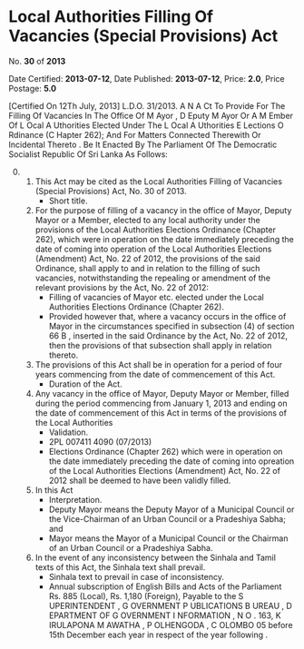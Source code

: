# Local Authorities Filling Of Vacancies (Special Provisions) Act

No. **30** of **2013**

Date Certified: **2013-07-12**, Date Published: **2013-07-12**, Price: **2.0**, Price Postage: **5.0**

[Certified On 12Th July, 2013]
L.D.O. 31/2013.
A N  A Ct   To   Provide   For   The   Filling   Of   Vacancies   In   The   Office   Of M Ayor , D Eputy  M Ayor   Or   A  M Ember   Of  L Ocal  A Uthorities
Elected   Under   The  L Ocal  A Uthorities  E Lections  O Rdinance (C Hapter  262);  And   For   Matters   Connected   Therewith   Or
Incidental   Thereto .
Be It Enacted By The Parliament Of The Democratic Socialist Republic Of Sri Lanka As Follows:

0. 
    1. This Act may be cited as the  Local Authorities Filling of Vacancies (Special Provisions)  Act, No. 30 of 2013.
        - Short title.
    2. For the purpose of filling of a vacancy in the office of Mayor, Deputy Mayor or a Member, elected to any local authority under the provisions of the Local Authorities Elections Ordinance (Chapter 262), which were in operation on the date immediately preceding the date of coming into operation of the Local Authorities Elections (Amendment) Act, No. 22 of 2012, the provisions of the said Ordinance, shall apply to and in relation to the filling of such vacancies, notwithstanding the repealing or amendment of  the relevant provisions by the Act, No. 22 of 2012:
        - Filling of vacancies of Mayor etc. elected under the Local Authorities Elections Ordinance (Chapter 262).
        - Provided however that, where a vacancy occurs in the office of Mayor in the circumstances specified in subsection (4) of section 66 B , inserted in the said Ordinance by the Act, No. 22 of 2012, then the provisions of that subsection shall apply in relation thereto.
    3. The provisions of this Act shall be in operation for a period of four years commencing from the date of commencement of this Act.
        - Duration of the Act.
    4. Any vacancy in the office of Mayor, Deputy Mayor or Member, filled during the period commencing from January 1, 2013 and ending on the date of commencement of this Act in terms of the provisions of the Local Authorities
        - Validation.
        - 2PL 007411   4090 (07/2013)
        - Elections Ordinance (Chapter 262) which were in operation on the date immediately preceding the date of coming into opreation of the Local Authorities Elections (Amendment) Act, No. 22 of 2012 shall be deemed to have been validly filled.
    5. In this Act
        - Interpretation.
        - Deputy Mayor means the Deputy Mayor of a Municipal Council or the Vice-Chairman of an Urban Council or a Pradeshiya Sabha; and
        - Mayor means the Mayor of a Municipal Council or the Chairman of an Urban Council or a Pradeshiya Sabha.
    6. In the event of any inconsistency between the Sinhala and Tamil texts of this Act, the Sinhala text shall prevail.
        - Sinhala text to prevail in case of inconsistency.
        - Annual subscription of English Bills and Acts of the Parliament Rs. 885 (Local), Rs. 1,180 (Foreign), Payable to the S UPERINTENDENT , G OVERNMENT  P UBLICATIONS  B UREAU , D EPARTMENT   OF G OVERNMENT  I NFORMATION , N O . 163, K IRULAPONA  M AWATHA , P OLHENGODA , C OLOMBO  05 before 15th December each year in respect of the year following .